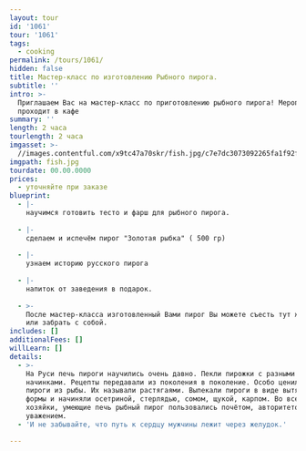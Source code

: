 ```yaml
---
layout: tour
id: '1061'
tour: '1061'
tags:
  - cooking
permalink: /tours/1061/
hidden: false
title: Мастер-класс по изготовлению Рыбного пирога.
subtitle: ''
intro: >-
  Приглашаем Вас на мастер-класс по приготовлению рыбного пирога! Мероприятие
  проходит в кафе
summary: ''
length: 2 часа
tourlength: 2 часа
imgasset: >-
  //images.contentful.com/x9tc47a70skr/fish.jpg/c7e7dc3073092265fa1f92f9f639d439/fish.jpg
imgpath: fish.jpg
tourdate: 00.00.0000
prices:
  - уточняйте при заказе
blueprint:
  - |-
    научимся готовить тесто и фарш для рыбного пирога.
     
  - |-
    сделаем и испечём пирог "Золотая рыбка" ( 500 гр)
     
  - |-
    узнаем историю русского пирога
     
  - |-
    напиток от заведения в подарок.
     
  - >-
    После мастер-класса изготовленный Вами пирог Вы можете съесть тут же в кафе
    или забрать с собой.
includes: []
additionalFees: []
willLearn: []
details:
  - >-
    На Руси печь пироги научились очень давно. Пекли пирожки с разными
    начинками. Рецепты передавали из поколения в поколение. Особо ценились
    пироги из рыбы. Их называли растягаями. Выпекали пироги в виде вытянутой
    формы и начиняли осетриной, стерлядью, сомом, щукой, карпом. Во все времена,
    хозяйки, умеющие печь рыбный пирог пользовались почётом, авторитетом и
    уважением.
  - 'И не забывайте, что путь к сердцу мужчины лежит через желудок.'

---
```

